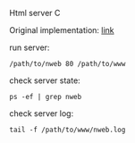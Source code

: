 Html server C

Original implementation: [link](https://www.ibm.com/developerworks/systems/library/es-nweb/index.html)


run server:

`/path/to/nweb 80 /path/to/www`

check server state:

`ps -ef | grep nweb`

check server log:

`tail -f /path/to/www/nweb.log`